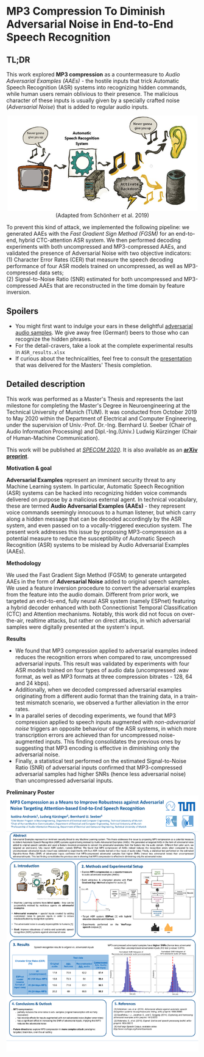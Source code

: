 
# MP3 Compression To Diminish Adversarial Noise in End-to-End Speech Recognition

## TL;DR
This work explored __MP3 compression__ as a countermeasure to _Audio Adversarial Examples (AAEs)_ - the hostile inputs that trick Automatic Speech Recognition (ASR) systems into recognizing hidden commands, while human users remain oblivious to their presence. The malicious character of these inputs is usually given by a specially crafted noise (_Adversarial Noise_) that is added to regular audio inputs.
<p align="center">
  <img src="/ASR_real-life_attack_with_TV.jpg" alt="ASR_attack" width="500px" height="250px"><br>
  (Adapted from Schönherr et al. 2019)
</p>

To prevent this kind of attack, we implemented the following pipeline: we generated AAEs with the _Fast Gradient Sign Method (FGSM)_ for an end-to-end, hybrid CTC-attention ASR system. We then performed decoding experiments with both uncompressed and MP3-compressed AAEs, and validated the presence of Adversarial Noise with two objective indicators: <br>
(1) Character Error Rates (CER) that measure the speech decoding performance of four ASR models trained on uncompressed, as well as MP3-compressed data sets;<br>
(2) Signal-to-Noise Ratio (SNR) estimated for both uncompressed and MP3-compressed AAEs that are reconstructed in the time domain by feature inversion. 

## Spoilers
* You might first want to indulge your ears in these delightful [adversarial audio samples](/audio_samples). We give away free (German!) beers to those who can recognize the hidden phrases. 
* For the detail-cravers, take a look at the complete experimental results in `ASR_results.xlsx`
* If curious about the technicalities, feel free to consult the [presentation](/FINAL_presentation_G-Drive_18.05.2020.pdf) that was delivered for the Masters' Thesis completion.


## Detailed description

This work was performed as a Master's Thesis and represents the last milestone for completing the Master's Degree in Neuroengineering at the Technical University of Munich (TUM). It was conducted from October 2019 to May 2020 within the Department of Electrical and Computer Engineering, under the supervision of Univ.-Prof. Dr.-Ing. Bernhard U. Seeber (Chair of Audio Information Processing) and Dipl.-Ing.(Univ.) Ludwig Kürzinger (Chair of Human-Machine Communication). 

This work will be published at [_SPECOM 2020_](http://www.specom.nw.ru/2020/). It is also available as an [__arXiv preprint__](https://arxiv.org/abs/2007.12892).

**Motivation & goal**

**Adversarial Examples** represent an imminent security threat to any Machine Learning system. In particular, Automatic Speech
Recognition (ASR) systems can be hacked into recognizing hidden voice commands delivered on purpose by a malicious external agent. In technical vocabulary, these are termed **Audio Adversarial Examples (AAEs)** - they represent voice commands seemingly innocuous to a human listener, but which carry along a hidden message that can be decoded accordingly by the ASR system, and even passed on to a vocally-triggered execution system. The present work addresses this issue by proposing MP3-compression as a potential measure to reduce the susceptibility of Automatic Speech Recognition (ASR) systems to be mislead by Audio Adversarial Examples (AAEs).

**Methodology**

We used the Fast Gradient Sign Method (FGSM) to generate untargeted AAEs in the form of __Adversarial Noise__ added to original speech samples. We used a feature inversion procedure to convert the adversarial examples from the feature into the audio domain. Different from prior work, we targeted an end-to-end, fully neural ASR system (namely ESPnet) featuring a hybrid decoder enhanced with both Connectionist Temporal Classification (CTC) and Attention mechanisms. Notably, this work did not focus on over-the-air, realtime attacks, but rather on direct attacks, in which adversarial samples were digitally
presented at the system's input.

**Results**

* We found that MP3 compression applied to adversarial examples indeed reduces the recognition errors when compared to raw, uncompressed adversarial inputs. This result was validated by experiments with four ASR models trained on four types of audio data (uncompressed .wav format, as well as MP3 formats at three compression bitrates - 128, 64 and 24 kbps). 
* Additionally, when we decoded compressed adversarial examples originating from a different audio format than the training data, in a train-test mismatch scenario, we observed a further alleviation in the error rates. 
* In a parallel series of decoding experiments, we found that MP3 compression applied to speech inputs augmented with *non-adversarial noise* triggers an opposite behaviour of the ASR systems, in which more transcription errors are achieved than for uncompressed noise-augmented inputs. This finding consolidates the previous ones by suggesting that MP3 encoding is effective in diminishing only the adversarial noise. 
* Finally, a statistical test performed on the estimated Signal-to-Noise Ratio (SNR) of adversarial inputs confirmed that MP3-compressed adversarial samples had higher SNRs (hence less adversarial noise) than uncompressed adversarial inputs.

**Preliminary Poster**
![Poster](/Poster_FINAL_18.05.2020.png)


